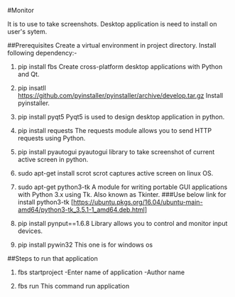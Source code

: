 #Monitor

It is to use to take screenshots. Desktop application is need to install on user's sytem.

##Prerequisites
Create a virtual environment in project directory. Install following dependency:-


1. pip install fbs
Create cross-platform desktop applications with Python and Qt.

2. pip insatll https://github.com/pyinstaller/pyinstaller/archive/develop.tar.gz
Install pyinstaller.

3. pip install pyqt5
Pyqt5 is used to design desktop application in python.

4. pip install requests
The requests module allows you to send HTTP requests using Python.

5. pip install pyautogui
pyautogui library to take screenshot of current active screen in python.

6. sudo apt-get install scrot
scrot captures active screen on linux OS.

7. sudo apt-get python3-tk
A module for writing portable GUI applications with Python 3.x using Tk.
Also known as Tkinter.
###Use below link for install python3-tk 
[https://ubuntu.pkgs.org/16.04/ubuntu-main-amd64/python3-tk_3.5.1-1_amd64.deb.html]

8. pip install pynput==1.6.8
Library allows you to control and monitor input devices.

9. pip install pywin32
This one is for windows os

##Steps to run that application

1. fbs startproject
  -Enter name of application
	-Author name

2. fbs run
This command run application